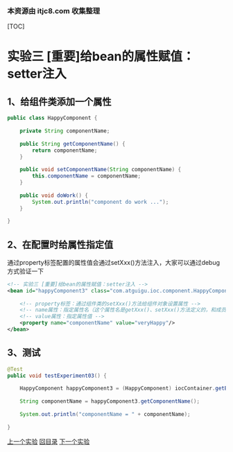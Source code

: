 ### 本资源由 itjc8.com 收集整理
[TOC]

# 实验三 [重要]给bean的属性赋值：setter注入



## 1、给组件类添加一个属性

```java
public class HappyComponent {
    
    private String componentName;
    
    public String getComponentName() {
        return componentName;
    }
    
    public void setComponentName(String componentName) {
        this.componentName = componentName;
    }
    
    public void doWork() {
        System.out.println("component do work ...");
    }
    
}
```



## 2、在配置时给属性指定值

通过property标签配置的属性值会通过setXxx()方法注入，大家可以通过debug方式验证一下

```xml
<!-- 实验三 [重要]给bean的属性赋值：setter注入 -->
<bean id="happyComponent3" class="com.atguigu.ioc.component.HappyComponent">
    
    <!-- property标签：通过组件类的setXxx()方法给组件对象设置属性 -->
    <!-- name属性：指定属性名（这个属性名是getXxx()、setXxx()方法定义的，和成员变量无关） -->
    <!-- value属性：指定属性值 -->
    <property name="componentName" value="veryHappy"/>
</bean>
```



## 3、测试

```java
@Test
public void testExperiment03() {
    
    HappyComponent happyComponent3 = (HappyComponent) iocContainer.getBean("happyComponent3");
    
    String componentName = happyComponent3.getComponentName();
    
    System.out.println("componentName = " + componentName);
    
}
```



[上一个实验](experiment02.html) [回目录](../verse03.html) [下一个实验](experiment04.html)